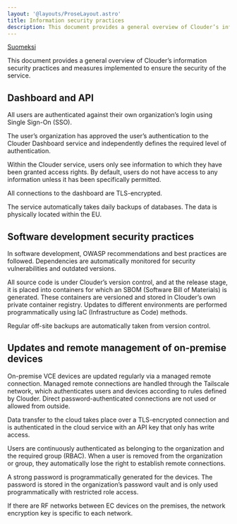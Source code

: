 ```yaml
---
layout: '@layouts/ProseLayout.astro'
title: Information security practices
description: This document provides a general overview of Clouder’s information security practices and measures implemented to ensure the security of the service.
---
```


<span class="page-meta">[Suomeksi](/tietoturvakaytannot)</span>

This document provides a general overview of Clouder’s information security practices and measures implemented to ensure the security of the service.

## Dashboard and API

All users are authenticated against their own organization’s login using Single Sign-On (SSO).

The user’s organization has approved the user’s authentication to the Clouder Dashboard service and independently defines the required level of authentication.

Within the Clouder service, users only see information to which they have been granted access rights. By default, users do not have access to any information unless it has been specifically permitted.

All connections to the dashboard are TLS-encrypted.

The service automatically takes daily backups of databases. The data is physically located within the EU.

## Software development security practices

In software development, OWASP recommendations and best practices are followed. Dependencies are automatically monitored for security vulnerabilities and outdated versions.

All source code is under Clouder’s version control, and at the release stage, it is placed into containers for which an SBOM (Software Bill of Materials) is generated. These containers are versioned and stored in Clouder’s own private container registry. Updates to different environments are performed programmatically using IaC (Infrastructure as Code) methods.

Regular off-site backups are automatically taken from version control.

## Updates and remote management of on-premise devices

On-premise VCE devices are updated regularly via a managed remote connection. Managed remote connections are handled through the Tailscale network, which authenticates users and devices according to rules defined by Clouder. Direct password-authenticated connections are not used or allowed from outside.

Data transfer to the cloud takes place over a TLS-encrypted connection and is authenticated in the cloud service with an API key that only has write access.

Users are continuously authenticated as belonging to the organization and the required group (RBAC). When a user is removed from the organization or group, they automatically lose the right to establish remote connections.

A strong password is programmatically generated for the devices. The password is stored in the organization’s password vault and is only used programmatically with restricted role access.

If there are RF networks between EC devices on the premises, the network encryption key is specific to each network.
